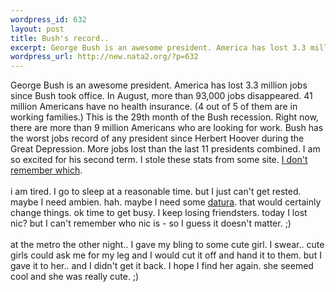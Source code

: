 ```yaml
--- 
wordpress_id: 632
layout: post
title: Bush's record..
excerpt: George Bush is an awesome president. America has lost 3.3 million jobs since Bush took office. In August, more than 93,000 jobs disappeared. 41 million Americans have no health insurance. (4 out of 5 of them are in working families.) This is the 29th month of the Bush recession. Right now, there are more than 9 million Americans who are looking for work. Bush has the worst jobs record of any pres...
wordpress_url: http://new.nata2.org/?p=632
---
```

George Bush is an awesome president. America has lost 3.3 million jobs since Bush took office. In August, more than 93,000 jobs disappeared. 41 million Americans have no health insurance. (4 out of 5 of them are in working families.) This is the 29th month of the Bush recession. Right now, there are more than 9 million Americans who are looking for work. Bush has the worst jobs record of any president since Herbert Hoover during the Great Depression. 
More jobs lost than the last 11 presidents combined. I am so excited for his second term. I stole these stats from some site. <a href="http://www.google.com/search?sourceid=navclient&ie=UTF-8&oe=UTF-8&q=In+August%2C+more+than+93%2C000+jobs+disappeared%2E+41+million+Americans+have+no+health+insurance%2E">I don't remember which</a>. <br/><br/>i am tired. I go to sleep at a reasonable time. but I just can't get rested. maybe I need ambien. hah. maybe I need some <a href="http://www.erowid.org/plants/datura/datura.shtml">datura</a>. that would certainly change things. ok time to get busy. I keep losing friendsters. today I lost nic? but I can't remember who nic is - so I guess it doesn't matter. ;)
<br/><br/>at the metro the other night.. I gave my bling to some cute girl. I swear.. cute girls could ask me for my leg and I would cut it off and hand it to them. but I gave it to her.. and I didn't get it back. I hope I find her again. she seemed cool and she was really cute. ;)
